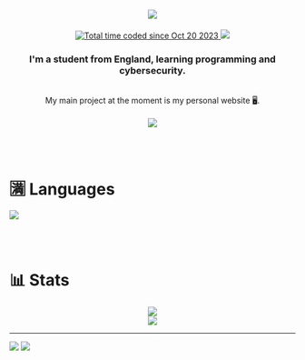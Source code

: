 <h1 align="center">
    <img src="https://readme-typing-svg.herokuapp.com/?font=ConsolasRighteous&size=35&center=true&vCenter=true&width=500&height=70&duration=4000&lines=Hi+There!+👋;+I'm+Owen!;" />
</h1>
<div align="center">
  <a href="https://wakatime.com/@018b4f28-8415-4fbc-a819-b4dd1d7a71be">
    <img src="https://wakatime.com/badge/user/018b4f28-8415-4fbc-a819-b4dd1d7a71be.svg" alt="Total time coded since Oct 20 2023" />
  </a>
  <img src="https://visitor-badge.laobi.icu/badge?page_id=Owen-3456.Owen-3456">
</div>
<div align="center">
  <h3>I'm a student from England, learning programming and cybersecurity.</h3>
  <br> 
  My main project at the moment is my personal <a src="owen3456.xyz">website</a> 🖥️.
  <div align="center">
  <br>
    <a src="https://github.com/Owen-3456/owen3456.xyz">
      <img src="https://github-readme-stats.vercel.app/api/pin/?username=owen-3456&repo=owen3456.xyz&theme=github_dark&show_owner=true">
    </a>
  </div>
</div>

<br><br>

# :u6e80: Languages

<img src="https://skillicons.dev/icons?i=html,css,js,php,pwsh,py">

<br><br>

# 📊 Stats

<div align=center>
<img src="https://github-readme-stats.vercel.app/api?username=Owen-3456&theme=github_dark&layout=">
<br>
<a href="https://wakatime.com/@Owen3456"><img src="https://github-readme-stats.vercel.app/api/wakatime?username=Owen3456&theme=github_dark&layout=compact"></a>
</div>

<hr>

<a href="https://discord.com/users/374960413583998977"><img src="https://skillicons.dev/icons?i=discord"></a>
<a href="mailto:contact@owen3456.xyz"><img src="https://skillicons.dev/icons?i=gmail"></a>
